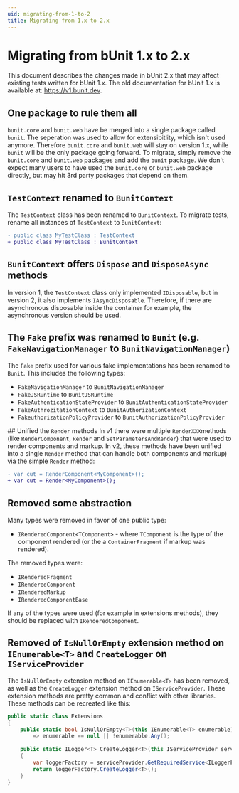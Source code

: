 ```yaml
---
uid: migrating-from-1-to-2
title: Migrating from 1.x to 2.x
---
```


# Migrating from bUnit 1.x to 2.x
This document describes the changes made in bUnit 2.x that may affect  existing tests written for bUnit 1.x. The old documentation for bUnit 1.x is available at: https://v1.bunit.dev.

## One package to rule them all
`bunit.core` and `bunit.web` have be merged into a single package called `bunit`. The seperation was used to allow for extensibitlity, which isn't used anymore. Therefore `bunit.core` and `bunit.web` will stay on version 1.x, while `bunit` will be the only package going forward. To migrate, simply remove the `bunit.core` and `bunit.web` packages and add the `bunit` package. We don't expect many users to have used the `bunit.core` or `bunit.web`  package directly, but may hit 3rd party packages that depend on them. 

## `TestContext` renamed to `BunitContext`

The `TestContext` class has been renamed to `BunitContext`. To migrate tests, rename all instances of `TestContext` to `BunitContext`:

```diff
- public class MyTestClass : TestContext
+ public class MyTestClass : BunitContext
```

## `BunitContext` offers `Dispose` and `DisposeAsync` methods
In version 1, the `TestContext` class only implemented `IDisposable`, but in version 2, it also implements `IAsyncDisposable`. Therefore, if there are asynchronous disposable inside the container for example, the asynchronous version should be used.

## The `Fake` prefix was renamed to `Bunit` (e.g. `FakeNavigationManager` to `BunitNavigationManager`)
The `Fake` prefix used for various fake implementations has been renamed to `Bunit`. This includes the following types:
 * `FakeNavigationManager` to `BunitNavigationManager`
 * `FakeJSRuntime` to `BunitJSRuntime`
 * `FakeAuthenticationStateProvider` to `BunitAuthenticationStateProvider`
 * `FakeAuthrozitationContext` to `BunitAuthorizationContext`
 * `FakeuthorizationPolicyProvider` to `BunitAuthorizationPolicyProvider`
  
## Unified the `Render` methods
In v1 there were multiple `RenderXXX`methods (like `RenderComponent`, `Render` and `SetParametersAndRender`) that were used to render components and markup. In v2, these methods have been unified into a single `Render` method that can handle both components and markup) via the simple `Render` method:

```diff
- var cut = RenderComponent<MyComponent>();
+ var cut = Render<MyComponent>();
```

## Removed some abstraction
Many types were removed in favor of one public type:
 * `IRenderedComponent<TComponent>` - where `TComponent` is the type of the component rendered (or the a `ContainerFragment` if markup was rendered).

The removed types were:
 * `IRenderedFragment`
 * `IRenderedComponent`
 * `IRenderedMarkup`
 * `IRenderedComponentBase`

If any of the types were used (for example in extensions methods), they should be replaced with `IRenderedComponent`.

## Removed of `IsNullOrEmpty` extension method on `IEnumerable<T>` and `CreateLogger` on `IServiceProvider`
The `IsNullOrEmpty` extension method on `IEnumerable<T>` has been removed, as well as the `CreateLogger` extension method on `IServiceProvider`. These extension methods are pretty common and conflict with other libraries. These methods can be recreated like this:

```csharp
public static class Extensions
{
    public static bool IsNullOrEmpty<T>(this IEnumerable<T> enumerable)
        => enumerable == null || !enumerable.Any();
    
    public static ILogger<T> CreateLogger<T>(this IServiceProvider serviceProvider)
    {
        var loggerFactory = serviceProvider.GetRequiredService<ILoggerFactory>() ?? NullLoggerFactory.Instance;
        return loggerFactory.CreateLogger<T>();
    }
}
```